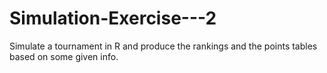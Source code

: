 # Simulation-Exercise---2
Simulate a tournament in R and produce the rankings and the points tables based on some given info.
